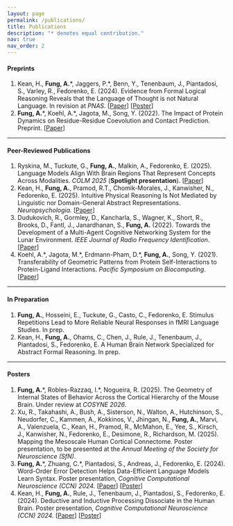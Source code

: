 ```yaml
---
layout: page
permalink: /publications/
title: Publications
description: "* denotes equal contribution."
nav: true
nav_order: 2
---
```


<!-- _pages/publications.md -->

#### Preprints
1. Kean, H., **Fung, A.**\*, Jaggers, P.\*, Benn, Y., Tenenbaum, J., Piantadosi, S., Varley, R., Fedorenko, E. (2024). Evidence from Formal Logical Reasoning Reveals that the Language of Thought is not Natural Language. In revision at *PNAS*. \[[Paper](/assets/pdf/kean2025loglang.pdf)\] \[[Poster](/assets/pdf/kean2024lotlang_poster.pdf)\]
2. **Fung, A.**\*, Koehl, A.\*, Jagota, M., Song, Y. (2022). The Impact of Protein Dynamics on Residue-Residue Coevolution and Contact Prediction. Preprint. \[[Paper](/assets/pdf/fung2022dynamiccontacts.pdf)\]

---

#### Peer-Reviewed Publications
1. Ryskina, M., Tuckute, G., **Fung, A.**, Malkin, A., Fedorenko, E. (2025). Language Models Align With Brain Regions That Represent Concepts Across Modalities. *COLM 2025* (**Spotlight presentation**). \[[Paper](/assets/pdf/ryskina2025semcon.pdf)\]
2. Kean, H., **Fung, A.**, Pramod, R.T., Chomik-Morales, J., Kanwisher, N., Fedorenko, E. (2025). Intuitive Physical Reasoning Is Not Mediated by Linguistic nor Domain-General Abstract Representations. *Neuropsychologia.* \[[Paper](/assets/pdf/kean2025physlang.pdf)\]
3. Dudukovich, R., Gormley, D., Kancharla, S., Wagner, K., Short, R., Brooks, D., Fantl, J., Janardhanan, S., **Fung, A.** (2022). Towards the Development of a Multi-Agent Cognitive Networking System for the Lunar Environment. *IEEE Journal of Radio Frequency Identification*. \[[Paper](/assets/pdf/dudukovich2022cognitivenetworking.pdf)\]
4. Koehl, A.\*, Jagota, M.\*, Erdmann-Pham, D.\*, **Fung, A.**, Song, Y. (2021). Transferability of Geometric Patterns from Protein Self-Interactions to Protein-Ligand Interactions. *Pacific Symposium on Biocomputing*. \[[Paper](/assets/pdf/koehl2022vdms.pdf)\]

---

#### In Preparation
1. **Fung, A.**, Hosseini, E., Tuckute, G., Casto, C., Fedorenko, E. Stimulus Repetitions Lead to More Reliable Neural Responses in fMRI Language Studies. In prep.
2. Kean, H., **Fung, A.**, Ohams, C., Chen, J., Rule, J., Tenenbaum, J., Piantadosi, S., Fedorenko, E. A Human Brain Network Specialized for Abstract Formal Reasoning. In prep.

---

#### Posters
1. **Fung, A.**\*, Robles-Razzaq, I.\*, Nogueira, R. (2025). The Geometry of Internal States of Behavior Across the Cortical Hierarchy of the Mouse Brain. Under review at *COSYNE 2026*.
2. Xu, R., Takahashi, A., Bush, A., Sisterson, N., Walton, A., Hutchinson, S., Neudorfer, C., Kammen, A., Kokkinos, V., Jhingan, N., **Fung, A.**, Marvi, A., Valenzuela, C., Kean, H., Pramod, R., McMahon, E., Yee, S., Kirsch, J., Kanwisher, N., Fedorenko, E., Desimone, R., Richardson, M. (2025). Mapping the Mesoscale Human Cortical Connectome. Poster presentation, to be presented at the *Annual Meeting of the Society for Neuroscience (SfN)*.
3. **Fung, A.**\*, Zhuang, C.\*, Piantadosi, S., Andreas, J., Fedorenko, E. (2024). Word-Order Error Detection Helps Data-Efficient Language Models Learn Syntax. Poster presentation, *Cognitive Computational Neuroscience (CCN) 2024.* \[[Paper](/assets/pdf/fung2024wordorder.pdf)\] \[[Poster](/assets/pdf/fung2024wordorder_poster.pdf)\]
4. Kean, H., **Fung, A.**, Rule, J., Tenenbaum, J., Piantadosi, S., Fedorenko, E. (2024). Deductive and Inductive Processing Dissociate in the Human Brain. Poster presentation, *Cognitive Computational Neuroscience (CCN) 2024.* \[[Paper](/assets/pdf/kean2024deductiveinductive.pdf)\] \[[Poster](/assets/pdf/kean2024deductiveinductive_poster.pdf)\]
